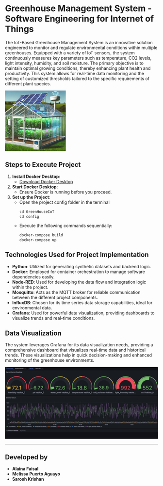 # Greenhouse Management System - Software Engineering for Internet of Things

The IoT-Based Greenhouse Management System is an innovative solution engineered to monitor and regulate environmental conditions within multiple greenhouses. Equipped with a variety of IoT sensors, the system continuously measures key parameters such as temperature, CO2 levels, light intensity, humidity, and soil moisture. The primary objective is to maintain optimal growing conditions, thereby enhancing plant health and productivity. This system allows for real-time data monitoring and the setting of customized thresholds tailored to the specific requirements of different plant species.


<img src="greenhouse.webp" alt="Smart Greenhouse" width="200">

## Steps to Execute Project

1. **Install Docker Desktop**:
   - [Download Docker Desktop](https://www.docker.com/products/docker-desktop)
2. **Start Docker Desktop**:
   - Ensure Docker is running before you proceed.
3. **Set up the Project**:
   - Open the project config folder in the terminal
     ```
     cd GreenHouseIoT
     cd config
     ```
   - Execute the following commands sequentially:
     ```
     docker-compose build
     docker-compose up
     ```

## Technologies Used for Project Implementation

- **Python**: Utilized for generating synthetic datasets and backend logic.
- **Docker**: Employed for container orchestration to manage software dependencies easily.
- **Node-RED**: Used for developing the data flow and integration logic within the project.
- **Mosquitto**: Acts as the MQTT broker for reliable communication between the different project components.
- **InfluxDB**: Chosen for its time series data storage capabilities, ideal for environmental data.
- **Grafana**: Used for powerful data visualization, providing dashboards to visualize trends and real-time conditions.

## Data Visualization

The system leverages Grafana for its data visualization needs, providing a comprehensive dashboard that visualizes real-time data and historical trends. These visualizations help in quick decision-making and enhanced monitoring of the greenhouse environments.

![Greenhouse Data Visualization](Dashboard.jpg)

---

## Developed by
- **Alaina Faisal**
- **Melissa Puerto Aguayo**
- **Sarosh Krishan**
